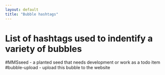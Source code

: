 ```yaml
---
layout: default
title: "Bubble hashtags"
---
```


# List of hashtags used to indentify a variety of bubbles

#MMSseed - a planted seed that needs development or work as a todo item
#bubble-upload - upload this bubble to the website 
